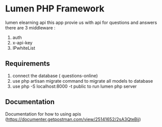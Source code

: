 # Lumen PHP Framework


lumen elearning api this app provie us with api for questions and answers 
there are 3 middleware : 
1) auth 
2) x-api-key
3) IPwhiteList


## Requirements
1) connect the database ( questions-online)
2) use php artisan migrate command to migrate all models to database
3) use php -S localhost:8000 -t public to run lumen php server

## Documentation

Documentation for how to using apis (https://documenter.getpostman.com/view/25141652/2sA3QteBij)


